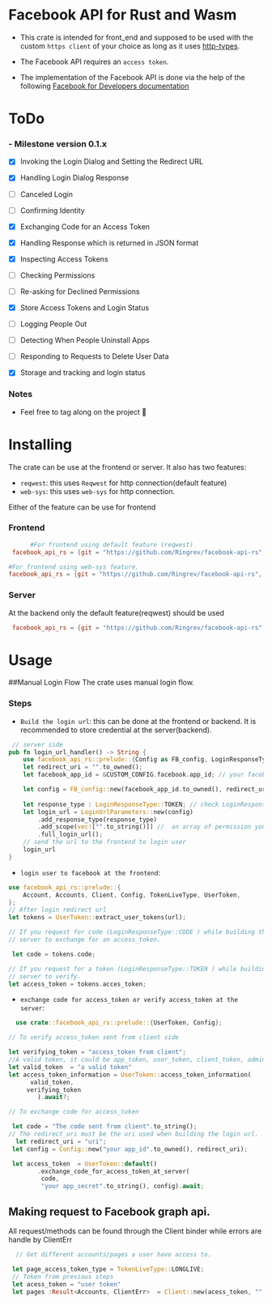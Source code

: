 # Facebook API for Rust and Wasm

- This crate is intended for front_end and supposed to be used with the custom `https client` of your choice as long as it uses [http-types](https://docs.rs/http-types/2.11.0/http_types/).

- The Facebook API requires an `access token`.

- The implementation of the Facebook API is done via the help of the following [Facebook for Developers documentation](https://developers.facebook.com/docs/facebook-login/manually-build-a-login-flow)


# ToDo

### - Milestone version 0.1.x  <br/>
- [x] Invoking the Login Dialog and Setting the Redirect URL <br/>
- [x] Handling Login Dialog Response <br/>
- [ ] Canceled Login <br/>
- [ ] Confirming Identity <br/>
- [x] Exchanging Code for an Access Token <br/>
- [x] Handling Response which is returned in JSON format <br/>
- [x] Inspecting Access Tokens <br/>
- [ ] Checking Permissions <br/>
- [ ] Re-asking for Declined Permissions <br/>
- [x] Store Access Tokens and Login Status <br/>
- [ ] Logging People Out <br/>
- [ ] Detecting When People Uninstall Apps <br/>
- [ ] Responding to Requests to Delete User Data<br/>
- [x] Storage and tracking and login status



### Notes

- Feel free to tag along on the project 🦊

# Installing
The crate can be use at the frontend or server.
It also has two features: 

- `reqwest`: this uses `Reqwest` for http connection(default feature)
- `web-sys`: this uses `web-sys`  for http connection. 

Either of the feature can be use for frontend 

### Frontend 
```toml
      #For frontend using default feature (reqwest)
 facebook_api_rs = {git = "https://github.com/Ringrev/facebook-api-rs", rev = "de4256d86150397d9b686079f86dd5428846db37"}

#For frontend using web-sys feature.
facebook_api_rs = {git = "https://github.com/Ringrev/facebook-api-rs", default-features = false, features = ["web-sys"], rev = "de4256d86150397d9b686079f86dd5428846db37"}
```

### Server
At the backend only the default feature(reqwest) should be used 
```toml
 facebook_api_rs = {git = "https://github.com/Ringrev/facebook-api-rs", rev = "de4256d86150397d9b686079f86dd5428846db37"}
```

# Usage

##Manual Login Flow
 The crate uses manual login flow. 
### Steps 
* `Build the login url`: this can be done at the frontend or backend.
It is recommended to store credential at the server(backend). 

```rust
 // server side 
pub fn login_url_handler() -> String {
    use facebook_api_rs::prelude::{Config as FB_config, LoginResponseType, LoginUrlParameters};
    let redirect_uri = "".to_owned();
    let facebook_app_id = &CUSTOM_CONFIG.facebook.app_id; // your facebook app id 

    let config = FB_config::new(facebook_app_id.to_owned(), redirect_uri);
    
    let response_type : LoginResponseType::TOKEN; // check LoginResponseTyp for doc
    let login_url = LoginUrlParameters::new(config)
        .add_response_type(response_type)
        .add_scope(vec!["".to_string()]) //  an array of permission you ant to request
        .full_login_url();
    // send the url to the frontend to login user 
    login_url
}
```
* `login user to facebook at the frontend`:  

```rust
use facebook_api_rs::prelude::{
    Account, Accounts, Client, Config, TokenLiveType, UserToken,
};
// After login redirect url 
let tokens = UserToken::extract_user_tokens(url);

// If you request for code (LoginResponseType::CODE ) while building the url then send the code to the 
// server to exchange for an access_token.

 let code = tokens.code;

// If you request for a token (LoginResponseType::TOKEN ) while building the url then send the access_token to the 
// server to verify.
let access_token = tokens.acces_token; 
```
* `exchange code for access_token or verify access_token at the server`:  

```rust
  use crate::facebook_api_rs::prelude::{UserToken, Config};

// To verify access_token sent from client side 

let verifying_token = "access_token from client"; 
//A valid token, it could be app_token, user_token, client_token, admin_token, page_token.
let valid_token  = "a valid token"
let access_token_information = UserToken::access_token_information(
      valid_token,
     verifying_token
        ).await?;

// To exchange code for access_token

 let code = "The code sent from client".to_string();
// The redirect_uri must be the uri used when building the login url.
  let redirect_uri = "uri";
 let config = Config::new("your app_id".to_owned(), redirect_uri);

 let access_token  = UserToken::default()
        .exchange_code_for_access_token_at_server(
         code,
         "your app_secret".to_string(), config).await;
```

## Making request to Facebook graph api. 

All request/methods can be found through the Client binder while errors are handle by ClientErr

```rust
  // Get different accounts/pages a user have access to.

 let page_access_token_type = TokenLiveType::LONGLIVE;
 // Token from previous steps
 let acess_token = "user token" 
 let pages :Result<Accounts, ClientErr>  = Client::new(acess_token, "".to_owned()).accounts(page_access_token_type).get().await;


```
